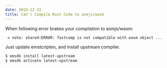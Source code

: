 ```yaml
---
date: 2019-12-31
title: Can't Compile Rust Code to asmjs/wasm
---
```


When following error brakes your compilation to asmjs/wasm:

```bash
 = note: shared:ERROR: fastcomp is not compatible with wasm object ...
```

Just update emstcripten, and install upstream compiler.

```bash
$ emsdk install latest-upstream
$ emsdk activate latest-upstream
```

